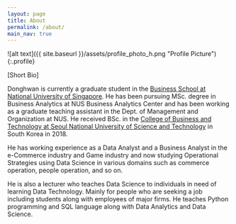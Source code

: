 ```yaml
---
layout: page
title: About
permalink: /about/
main_nav: true
---
```


![alt text]({{ site.baseurl }}/assets/profile_photo_h.png "Profile Picture"){:.profile}

[Short Bio]

Donghwan is currently a graduate student in the [Business School at National University of Singapore](https://bschool.nus.edu.sg/). He has been pursuing MSc. degree in Business Analytics at NUS Business Analytics Center and has been working as a graduate teaching assistant in the Dept. of Management and Organization at NUS. He received BSc. in the [College of Business and Technology at Seoul National University of Science and Technology](https://sgc.seoultech.ac.kr/en/) in South Korea in 2018.

He has working experience as a Data Analyst and a Business Analyst in the e-Commerce industry and Game industry and now studying Operational Strategies using Data Science in various domains such as commerce operation, people operation, and so on.

He is also a lecturer who teaches Data Science to individuals in need of learning Data Technology. Mainly for people who are seeking a job including students along with employees of major firms. He teaches Python programming and SQL language along with Data Analytics and Data Science.


<!-- Centrarium is a custom theme for Jekyll, made by [Ben Centra][bencentra] for his own blog. He'd be humbled if you liked it enough to use it as well! Installation and configuration instructions can be found in the [GitHub repository](https://github.com/bencentra/centrarium).

This page is a good place to write about yourself, your project, your product, or whatever it is your site is for. You can replace the image above, or you can get rid of it entirely. 

You can find out more info about customizing your Jekyll theme, as well as basic Jekyll usage documentation at [jekyllrb.com](http://jekyllrb.com/). And you can find the source code for Jekyll at [github.com/jekyll/jekyll](https://github.com/jekyll/jekyll)

[centrarium]: https://github.com/bencentra/centrarium
[bencentra]: http://bencentra.com
[jekyll]: https://github.com/jekyll/jekyll -->
